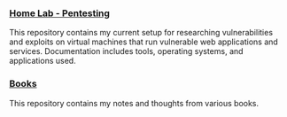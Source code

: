 ### [Home Lab - Pentesting](https://github.com/Apl223/Home-Lab/)

This repository contains my current setup for researching vulnerabilities and exploits on virtual machines that run vulnerable web applications and services. Documentation includes tools, operating systems, and applications used.

### [Books](https://github.com/Apl223/Portfolio/tree/main/Books)
This repository contains my notes and thoughts from various books.
